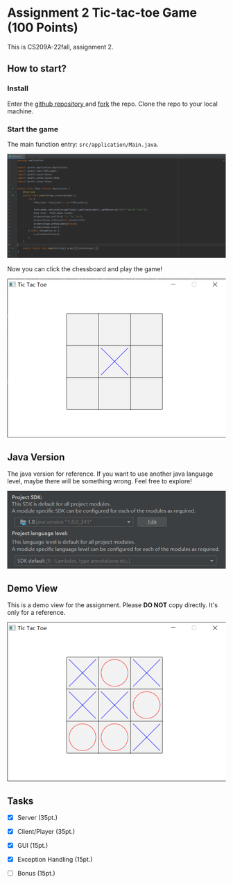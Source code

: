 # Assignment 2 Tic-tac-toe Game (100 Points)

This is CS209A-22fall, assignment 2.

## How to start?

### Install

Enter the [github repository ](https://github.com/Sustech-yx/Tic-tac-toe)and [fork](https://github.com/Sustech-yx/Tic-tac-toe/fork) the repo. Clone the repo to your local machine.

### Start the game

The main function entry: `src/application/Main.java`.

![image-20220930180502858](README.assets/image-20220930180502858.png)

Now you can click the chessboard and play the game!

![image-20220930180659882](README.assets/image-20220930180659882.png)

## Java Version

The java version for reference. If you want to use another java language level, maybe there will be something wrong. Feel free to explore!

![image-20220930145108089](README.assets/image-20220930145108089.png)

## Demo View

This is a demo view for the assignment. Please **DO NOT** copy directly. It's only for a reference.

![image-20220930144914104](README.assets/image-20220930144914104.png)

## Tasks

- [x] Server (35pt.)
- [x] Client/Player (35pt.)
- [x] GUI (15pt.)
- [x] Exception Handling (15pt.)
- [ ] Bonus (15pt.)


